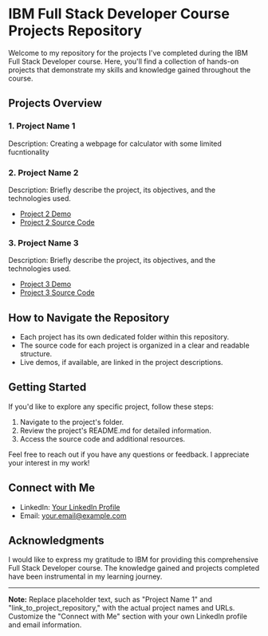 

# IBM Full Stack Developer Course Projects Repository

Welcome to my repository for the projects I've completed during the IBM Full Stack Developer course. Here, you'll find a collection of hands-on projects that demonstrate my skills and knowledge gained throughout the course.

## Projects Overview

### 1. Project Name 1

Description:  Creating a webpage for calculator with some limited fucntionality  

### 2. Project Name 2

Description: Briefly describe the project, its objectives, and the technologies used.

- [Project 2 Demo](link_to_live_demo_if_available)
- [Project 2 Source Code](link_to_project_repository)

### 3. Project Name 3

Description: Briefly describe the project, its objectives, and the technologies used.

- [Project 3 Demo](link_to_live_demo_if_available)
- [Project 3 Source Code](link_to_project_repository)

## How to Navigate the Repository

- Each project has its own dedicated folder within this repository.
- The source code for each project is organized in a clear and readable structure.
- Live demos, if available, are linked in the project descriptions.

## Getting Started

If you'd like to explore any specific project, follow these steps:

1. Navigate to the project's folder.
2. Review the project's README.md for detailed information.
3. Access the source code and additional resources.

Feel free to reach out if you have any questions or feedback. I appreciate your interest in my work!

## Connect with Me

- LinkedIn: [Your LinkedIn Profile](https://www.linkedin.com/in/janmajay-kumar-82b37121/)
- Email: your.email@example.com

## Acknowledgments

I would like to express my gratitude to IBM for providing this comprehensive Full Stack Developer course. The knowledge gained and projects completed have been instrumental in my learning journey.

---

**Note:** Replace placeholder text, such as "Project Name 1" and "link_to_project_repository," with the actual project names and URLs. Customize the "Connect with Me" section with your own LinkedIn profile and email information.

